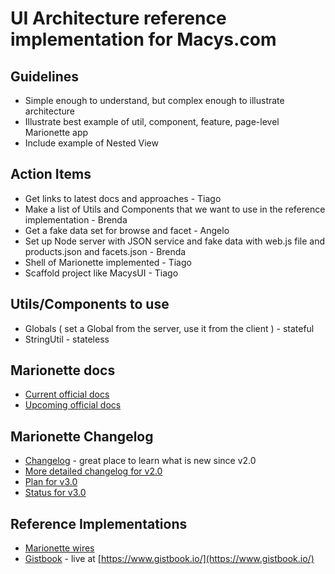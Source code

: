 # UI Architecture reference implementation for Macys.com

## Guidelines
* Simple enough to understand, but complex enough to illustrate architecture
* Illustrate best example of util, component, feature, page-level Marionette app
* Include example of Nested View

## Action Items
* Get links to latest docs and approaches - Tiago
* Make a list of Utils and Components that we want to use in the reference implementation - Brenda
* Get a fake data set for browse and facet - Angelo
* Set up Node server with JSON service and fake data with web.js file and products.json and facets.json - Brenda
* Shell of Marionette implemented - Tiago
* Scaffold project like MacysUI - Tiago

## Utils/Components to use
* Globals ( set a Global from the server, use it from the client ) - stateful
* StringUtil - stateless

## Marionette docs
* [Current official docs](http://marionettejs.com/docs/current)
* [Upcoming official docs](http://dev.marionettejs.com/docs/current)

## Marionette Changelog
* [Changelog](https://github.com/marionettejs/backbone.marionette/releases) - great place to learn what is new since v2.0
* [More detailed changelog for v2.0](https://github.com/MarionetteLabs/marionette-changelog-detail)
* [Plan for v3.0](https://github.com/marionettejs/backbone.marionette/issues/1796)
* [Status for v3.0](https://github.com/marionettejs/backbone.marionette/issues?q=is%3Aissue+milestone%3Av3.0.0)

## Reference Implementations
* [Marionette wires](https://github.com/thejameskyle/marionette-wires)
* [Gistbook](https://github.com/jmeas/gistbook) - live at [https://www.gistbook.io/](https://www.gistbook.io/)
